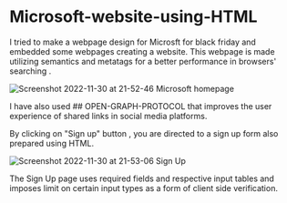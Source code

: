 # Microsoft-website-using-HTML
I tried to make a webpage design for Microsft for black friday  and embedded some webpages creating a website. This webpage is made utilizing semantics and metatags for a better performance in browsers' searching .

![Screenshot 2022-11-30 at 21-52-46 Microsoft homepage](https://user-images.githubusercontent.com/109500758/204845892-382e99e9-19d1-4ddb-82c7-0aec16249c39.png)

I have also used ## OPEN-GRAPH-PROTOCOL that improves the user experience of shared links in social media platforms.


By clicking on "Sign up" button , you are directed to a sign up form also prepared using HTML.


![Screenshot 2022-11-30 at 21-53-06 Sign Up](https://user-images.githubusercontent.com/109500758/204845989-80b74aa5-fa9c-40de-b79d-99d21f0c7721.png)





The Sign Up page uses required fields and respective input tables and imposes limit on certain input types as a form of client side verification.
